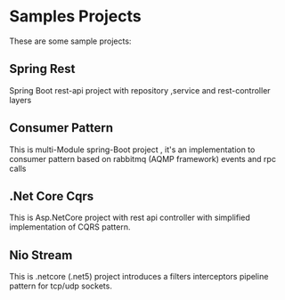 # Samples Projects

These are some sample projects:

## Spring Rest
Spring Boot rest-api project with repository ,service and rest-controller layers

## Consumer Pattern
This is multi-Module spring-Boot project , it's an implementation to consumer pattern based on rabbitmq (AQMP framework) events and rpc calls

## .Net Core Cqrs
This is Asp.NetCore project with rest api controller with simplified implementation of CQRS pattern.

## Nio Stream
This is .netcore (.net5) project introduces a filters interceptors pipeline pattern for tcp/udp sockets. 
